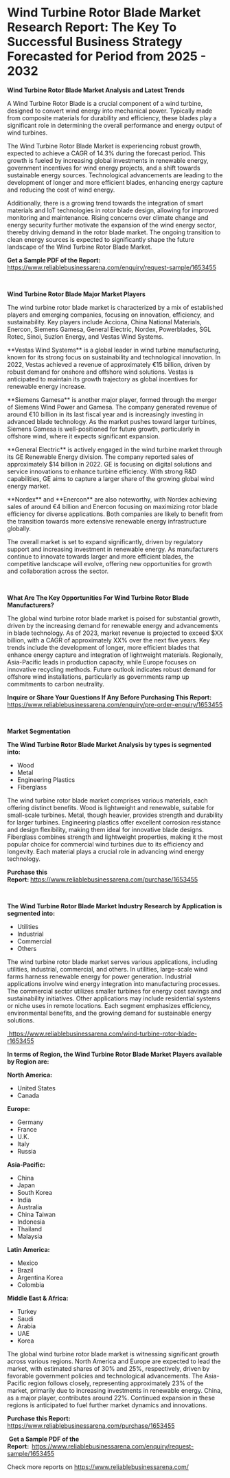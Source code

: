 <p><h1>Wind Turbine Rotor Blade Market Research Report: The Key To Successful Business Strategy Forecasted for Period from 2025 - 2032</h1></p><p><strong>Wind Turbine Rotor Blade Market Analysis and Latest Trends</strong></p>
<p><p>A Wind Turbine Rotor Blade is a crucial component of a wind turbine, designed to convert wind energy into mechanical power. Typically made from composite materials for durability and efficiency, these blades play a significant role in determining the overall performance and energy output of wind turbines.</p><p>The Wind Turbine Rotor Blade Market is experiencing robust growth, expected to achieve a CAGR of 14.3% during the forecast period. This growth is fueled by increasing global investments in renewable energy, government incentives for wind energy projects, and a shift towards sustainable energy sources. Technological advancements are leading to the development of longer and more efficient blades, enhancing energy capture and reducing the cost of wind energy. </p><p>Additionally, there is a growing trend towards the integration of smart materials and IoT technologies in rotor blade design, allowing for improved monitoring and maintenance. Rising concerns over climate change and energy security further motivate the expansion of the wind energy sector, thereby driving demand in the rotor blade market. The ongoing transition to clean energy sources is expected to significantly shape the future landscape of the Wind Turbine Rotor Blade Market.</p></p>
<p><strong>Get a Sample PDF of the Report:&nbsp;</strong> <a href="https://www.reliablebusinessarena.com/enquiry/request-sample/1653455?utm_campaign=2990&utm_medium=2&utm_source=Github&utm_content=ia&utm_term=05032025&utm_id=wind-turbine-rotor-blade">https://www.reliablebusinessarena.com/enquiry/request-sample/1653455</a></p>
<p>&nbsp;</p>
<p><strong>Wind Turbine Rotor Blade Major Market Players</strong></p>
<p><p>The wind turbine rotor blade market is characterized by a mix of established players and emerging companies, focusing on innovation, efficiency, and sustainability. Key players include Acciona, China National Materials, Enercon, Siemens Gamesa, General Electric, Nordex, Powerblades, SGL Rotec, Sinoi, Suzlon Energy, and Vestas Wind Systems.</p><p>**Vestas Wind Systems** is a global leader in wind turbine manufacturing, known for its strong focus on sustainability and technological innovation. In 2022, Vestas achieved a revenue of approximately €15 billion, driven by robust demand for onshore and offshore wind solutions. Vestas is anticipated to maintain its growth trajectory as global incentives for renewable energy increase.</p><p>**Siemens Gamesa** is another major player, formed through the merger of Siemens Wind Power and Gamesa. The company generated revenue of around €10 billion in its last fiscal year and is increasingly investing in advanced blade technology. As the market pushes toward larger turbines, Siemens Gamesa is well-positioned for future growth, particularly in offshore wind, where it expects significant expansion.</p><p>**General Electric** is actively engaged in the wind turbine market through its GE Renewable Energy division. The company reported sales of approximately $14 billion in 2022. GE is focusing on digital solutions and service innovations to enhance turbine efficiency. With strong R&D capabilities, GE aims to capture a larger share of the growing global wind energy market.</p><p>**Nordex** and **Enercon** are also noteworthy, with Nordex achieving sales of around €4 billion and Enercon focusing on maximizing rotor blade efficiency for diverse applications. Both companies are likely to benefit from the transition towards more extensive renewable energy infrastructure globally.</p><p>The overall market is set to expand significantly, driven by regulatory support and increasing investment in renewable energy. As manufacturers continue to innovate towards larger and more efficient blades, the competitive landscape will evolve, offering new opportunities for growth and collaboration across the sector.</p></p>
<p>&nbsp;</p>
<p><strong>What Are The Key Opportunities For Wind Turbine Rotor Blade Manufacturers?</strong></p>
<p><p>The global wind turbine rotor blade market is poised for substantial growth, driven by the increasing demand for renewable energy and advancements in blade technology. As of 2023, market revenue is projected to exceed $XX billion, with a CAGR of approximately XX% over the next five years. Key trends include the development of longer, more efficient blades that enhance energy capture and integration of lightweight materials. Regionally, Asia-Pacific leads in production capacity, while Europe focuses on innovative recycling methods. Future outlook indicates robust demand for offshore wind installations, particularly as governments ramp up commitments to carbon neutrality.</p></p>
<p><strong>Inquire or Share Your Questions If Any Before Purchasing This Report:</strong> <a href="https://www.reliablebusinessarena.com/enquiry/pre-order-enquiry/1653455?utm_campaign=2990&utm_medium=2&utm_source=Github&utm_content=ia&utm_term=05032025&utm_id=wind-turbine-rotor-blade">https://www.reliablebusinessarena.com/enquiry/pre-order-enquiry/1653455</a></p>
<p>&nbsp;</p>
<p><strong>Market Segmentation</strong></p>
<p><strong>The Wind Turbine Rotor Blade Market Analysis by types is segmented into:</strong></p>
<p><ul><li>Wood</li><li>Metal</li><li>Engineering Plastics</li><li>Fiberglass</li></ul></p>
<p><p>The wind turbine rotor blade market comprises various materials, each offering distinct benefits. Wood is lightweight and renewable, suitable for small-scale turbines. Metal, though heavier, provides strength and durability for larger turbines. Engineering plastics offer excellent corrosion resistance and design flexibility, making them ideal for innovative blade designs. Fiberglass combines strength and lightweight properties, making it the most popular choice for commercial wind turbines due to its efficiency and longevity. Each material plays a crucial role in advancing wind energy technology.</p></p>
<p><strong>Purchase this Report:&nbsp;</strong><a href="https://www.reliablebusinessarena.com/purchase/1653455?utm_campaign=2990&utm_medium=2&utm_source=Github&utm_content=ia&utm_term=05032025&utm_id=wind-turbine-rotor-blade">https://www.reliablebusinessarena.com/purchase/1653455</a></p>
<p>&nbsp;</p>
<p><strong>The Wind Turbine Rotor Blade Market Industry Research by Application is segmented into:</strong></p>
<p><ul><li>Utilities</li><li>Industrial</li><li>Commercial</li><li>Others</li></ul></p>
<p><p>The wind turbine rotor blade market serves various applications, including utilities, industrial, commercial, and others. In utilities, large-scale wind farms harness renewable energy for power generation. Industrial applications involve wind energy integration into manufacturing processes. The commercial sector utilizes smaller turbines for energy cost savings and sustainability initiatives. Other applications may include residential systems or niche uses in remote locations. Each segment emphasizes efficiency, environmental benefits, and the growing demand for sustainable energy solutions.</p></p>
<p><a href="https://www.reliablebusinessarena.com/wind-turbine-rotor-blade-r1653455?utm_campaign=2990&utm_medium=2&utm_source=Github&utm_content=ia&utm_term=05032025&utm_id=wind-turbine-rotor-blade">&nbsp;https://www.reliablebusinessarena.com/wind-turbine-rotor-blade-r1653455</a></p>
<p><strong>In terms of Region, the Wind Turbine Rotor Blade Market Players available by Region are:</strong></p>
<p>
    <p> <strong> North America: </strong>
        <ul>
            <li>United States</li>
            <li>Canada</li>
        </ul>
        </p> 
    <p> <strong> Europe: </strong>
        <ul>
            <li>Germany</li>
            <li>France</li>
            <li>U.K.</li>
            <li>Italy</li>
            <li>Russia</li>
        </ul>
        </p> 
    <p> <strong> Asia-Pacific: </strong>
        <ul>
            <li>China</li>
            <li>Japan</li>
            <li>South Korea</li>
            <li>India</li>
            <li>Australia</li>
            <li>China Taiwan</li>
            <li>Indonesia</li>
            <li>Thailand</li>
            <li>Malaysia</li>
        </ul>
        </p> 
    <p> <strong> Latin America: </strong>
        <ul>
            <li>Mexico</li>
            <li>Brazil</li>
            <li>Argentina Korea</li>
            <li>Colombia</li>
        </ul>
        </p> 
    <p> <strong> Middle East & Africa: </strong>
        <ul>
            <li>Turkey</li>
            <li>Saudi</li>
            <li>Arabia</li>
            <li>UAE</li>
            <li>Korea</li>
        </ul>
    </p>
    </p>
<p><p>The global wind turbine rotor blade market is witnessing significant growth across various regions. North America and Europe are expected to lead the market, with estimated shares of 30% and 25%, respectively, driven by favorable government policies and technological advancements. The Asia-Pacific region follows closely, representing approximately 23% of the market, primarily due to increasing investments in renewable energy. China, as a major player, contributes around 22%. Continued expansion in these regions is anticipated to fuel further market dynamics and innovations.</p></p>
<p><strong>Purchase this Report: </strong><a href="https://www.reliablebusinessarena.com/purchase/1653455?utm_campaign=2990&utm_medium=2&utm_source=Github&utm_content=ia&utm_term=05032025&utm_id=wind-turbine-rotor-blade">https://www.reliablebusinessarena.com/purchase/1653455</a></p>
<p>&nbsp;<strong>Get a Sample PDF of the Report:&nbsp;&nbsp;</strong><a href="https://www.reliablebusinessarena.com/enquiry/request-sample/1653455?utm_campaign=2990&utm_medium=2&utm_source=Github&utm_content=ia&utm_term=05032025&utm_id=wind-turbine-rotor-blade">https://www.reliablebusinessarena.com/enquiry/request-sample/1653455</a></p>
<p><strong></strong></p>
<p>Check more reports on <a href="https://www.reliablebusinessarena.com/?utm_campaign=2990&utm_medium=2&utm_source=Github&utm_content=ia&utm_term=05032025&utm_id=wind-turbine-rotor-blade">https://www.reliablebusinessarena.com/</a></p>